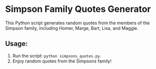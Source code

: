 # Simpson Family Quotes Generator

This Python script generates random quotes from the members of the Simpson family, including Homer, Marge, Bart, Lisa, and Maggie.

## Usage:

1. Run the script: `python simpsons_quotes.py`.
2. Enjoy random quotes from the Simpsons family!
